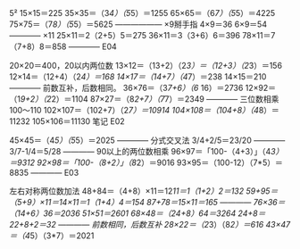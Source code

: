 5²
15×15＝225
35×35＝（3*4）（5*5）＝1255
65×65＝（6*7）（5*5）＝4225
75×75＝（7*8）（5*5）＝5625
——————
×9掰手指
4×9＝36
6×9＝54
————
×11
25×11＝2（2+5）5＝275
36×11＝3（3+6）6＝396
78×11＝7（7+8）8＝858
————
E04

20×20＝400，20以内两位数
13×12＝（13+2）（2*3）＝（12+3）（2*3）＝156
12×14＝（12+4）（2*4）＝168
14×17＝（14+7）（4*7）＝238
14×15＝210
————
前数互补，后数相同。
36×76＝（3*7+6）（6*
16）＝2736
12×92＝（1*9+2）（2*2）＝1104
87×27＝（8*2+7）（7*7）＝2349
————
三位数相乘100～110
102×107＝（102+7）（2*7）＝10914
104×108＝（104+8）（4*8）＝11232
105×106＝11130
笔记
E02

45×45＝（4*5）（5*5）＝2025
————
分式交叉法
3/4+2/5＝23/20
————
3/7-1/4＝5/28
————
90以上的两位数相乘
96×97＝「100-（4+3）」（4*3）＝9312
92×98＝「100-（8+2）」（8*2）＝9016
93×95＝（100-12）（7*5）＝8835
————
E03

左右对称两位数加法
48+84＝（4+8）×11＝12*11＝1（1+2）2＝132
59+95＝（5+9）×11＝14×11＝1（1+4）4＝154
87+78＝15×11＝165
————
76×36＝（14+6）36＝2036
51×51＝2601
68×48＝（24+8）64＝3264
24+8＝22+8+2＝32
————
前数相同，后数互补
28×22＝（2*3）（8*2）＝616
43×47＝（4*5）（3*7）＝2021